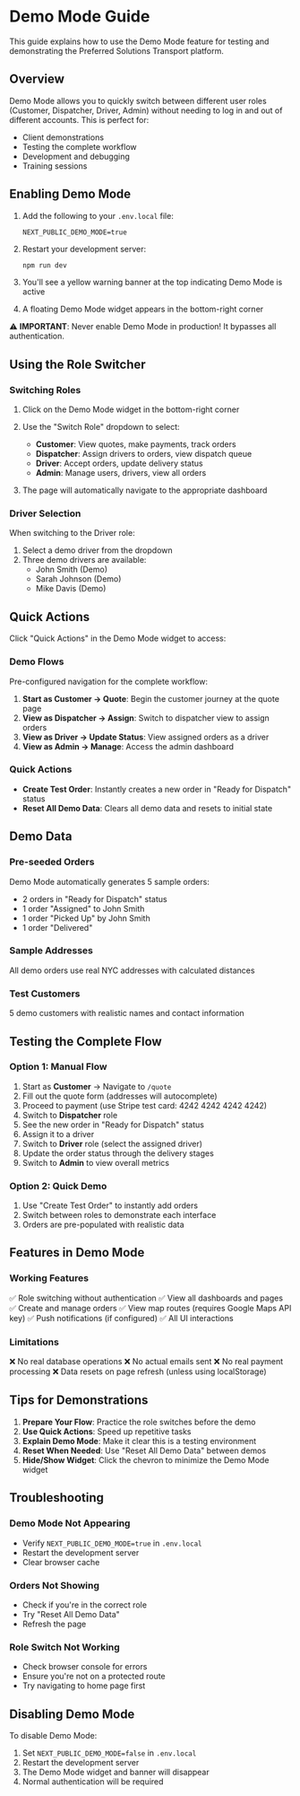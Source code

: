 # Demo Mode Guide

This guide explains how to use the Demo Mode feature for testing and demonstrating the Preferred Solutions Transport platform.

## Overview

Demo Mode allows you to quickly switch between different user roles (Customer, Dispatcher, Driver, Admin) without needing to log in and out of different accounts. This is perfect for:
- Client demonstrations
- Testing the complete workflow
- Development and debugging
- Training sessions

## Enabling Demo Mode

1. Add the following to your `.env.local` file:
   ```
   NEXT_PUBLIC_DEMO_MODE=true
   ```

2. Restart your development server:
   ```bash
   npm run dev
   ```

3. You'll see a yellow warning banner at the top indicating Demo Mode is active
4. A floating Demo Mode widget appears in the bottom-right corner

⚠️ **IMPORTANT**: Never enable Demo Mode in production! It bypasses all authentication.

## Using the Role Switcher

### Switching Roles

1. Click on the Demo Mode widget in the bottom-right corner
2. Use the "Switch Role" dropdown to select:
   - **Customer**: View quotes, make payments, track orders
   - **Dispatcher**: Assign drivers to orders, view dispatch queue
   - **Driver**: Accept orders, update delivery status
   - **Admin**: Manage users, drivers, view all orders

3. The page will automatically navigate to the appropriate dashboard

### Driver Selection

When switching to the Driver role:
1. Select a demo driver from the dropdown
2. Three demo drivers are available:
   - John Smith (Demo)
   - Sarah Johnson (Demo)
   - Mike Davis (Demo)

## Quick Actions

Click "Quick Actions" in the Demo Mode widget to access:

### Demo Flows
Pre-configured navigation for the complete workflow:

1. **Start as Customer → Quote**: Begin the customer journey at the quote page
2. **View as Dispatcher → Assign**: Switch to dispatcher view to assign orders
3. **View as Driver → Update Status**: View assigned orders as a driver
4. **View as Admin → Manage**: Access the admin dashboard

### Quick Actions
- **Create Test Order**: Instantly creates a new order in "Ready for Dispatch" status
- **Reset All Demo Data**: Clears all demo data and resets to initial state

## Demo Data

### Pre-seeded Orders
Demo Mode automatically generates 5 sample orders:
- 2 orders in "Ready for Dispatch" status
- 1 order "Assigned" to John Smith
- 1 order "Picked Up" by John Smith
- 1 order "Delivered"

### Sample Addresses
All demo orders use real NYC addresses with calculated distances

### Test Customers
5 demo customers with realistic names and contact information

## Testing the Complete Flow

### Option 1: Manual Flow
1. Start as **Customer** → Navigate to `/quote`
2. Fill out the quote form (addresses will autocomplete)
3. Proceed to payment (use Stripe test card: 4242 4242 4242 4242)
4. Switch to **Dispatcher** role
5. See the new order in "Ready for Dispatch" status
6. Assign it to a driver
7. Switch to **Driver** role (select the assigned driver)
8. Update the order status through the delivery stages
9. Switch to **Admin** to view overall metrics

### Option 2: Quick Demo
1. Use "Create Test Order" to instantly add orders
2. Switch between roles to demonstrate each interface
3. Orders are pre-populated with realistic data

## Features in Demo Mode

### Working Features
✅ Role switching without authentication
✅ View all dashboards and pages
✅ Create and manage orders
✅ View map routes (requires Google Maps API key)
✅ Push notifications (if configured)
✅ All UI interactions

### Limitations
❌ No real database operations
❌ No actual emails sent
❌ No real payment processing
❌ Data resets on page refresh (unless using localStorage)

## Tips for Demonstrations

1. **Prepare Your Flow**: Practice the role switches before the demo
2. **Use Quick Actions**: Speed up repetitive tasks
3. **Explain Demo Mode**: Make it clear this is a testing environment
4. **Reset When Needed**: Use "Reset All Demo Data" between demos
5. **Hide/Show Widget**: Click the chevron to minimize the Demo Mode widget

## Troubleshooting

### Demo Mode Not Appearing
- Verify `NEXT_PUBLIC_DEMO_MODE=true` in `.env.local`
- Restart the development server
- Clear browser cache

### Orders Not Showing
- Check if you're in the correct role
- Try "Reset All Demo Data"
- Refresh the page

### Role Switch Not Working
- Check browser console for errors
- Ensure you're not on a protected route
- Try navigating to home page first

## Disabling Demo Mode

To disable Demo Mode:
1. Set `NEXT_PUBLIC_DEMO_MODE=false` in `.env.local`
2. Restart the development server
3. The Demo Mode widget and banner will disappear
4. Normal authentication will be required
